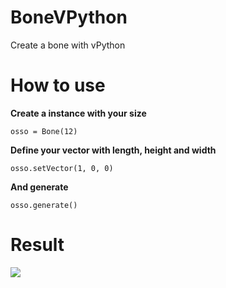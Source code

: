 # BoneVPython

Create a bone with vPython 

# How to use

**Create a instance with your size**

    osso = Bone(12)
    
**Define your vector with length, height and width**

    osso.setVector(1, 0, 0)
    
**And generate**

    osso.generate()

# Result

<p><img src="https://raw.githubusercontent.com/wictorChaves/BoneVPython/master/Image/shape.png"></p>
